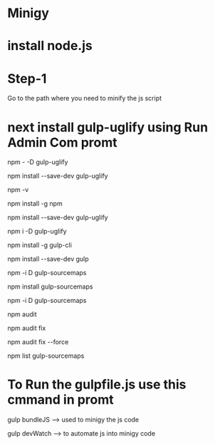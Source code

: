 # Minigy

# install node.js


# Step-1

Go to the path where you need to minify the js script

# next install gulp-uglify using Run Admin Com promt
npm - -D gulp-uglify

npm install --save-dev gulp-uglify

npm -v

npm install -g npm

npm install --save-dev gulp-uglify

npm i -D gulp-uglify

npm install -g gulp-cli

npm install --save-dev gulp

npm -i D gulp-sourcemaps

npm install gulp-sourcemaps

npm -i D gulp-sourcemaps

npm audit

npm audit fix

npm audit fix --force

npm list gulp-sourcemaps



# To Run the gulpfile.js use this cmmand in promt

gulp bundleJS  --> used to minigy the js code

gulp devWatch --> to automate js into minigy code





